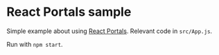 # React Portals sample

Simple example about using [React Portals](https://reactjs.org/docs/portals.html). Relevant code in `src/App.js`.

Run with `npm start`.

